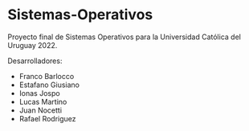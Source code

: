 # Sistemas-Operativos

Proyecto final de Sistemas Operativos para la Universidad Católica del Uruguay 2022.

Desarrolladores:

* Franco Barlocco
* Estafano Giusiano
* Ionas Jospo
* Lucas Martino
* Juan Nocetti
* Rafael Rodriguez
